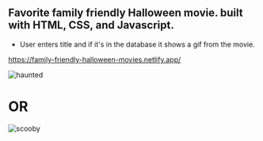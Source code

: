 ## Favorite family friendly Halloween movie. built with HTML, CSS, and Javascript.
* User enters title and if it's in the database it shows a gif from the movie.


https://family-friendly-halloween-movies.netlify.app/

![haunted](https://user-images.githubusercontent.com/24884380/195962343-3d3bf763-3161-4d8a-8b32-f500f5c558f7.jpg)

<h1>OR</h1>


![scooby](https://user-images.githubusercontent.com/24884380/195965874-8a9a3ae5-b35c-4eb6-8a4e-15fa57926704.jpg)
